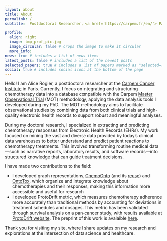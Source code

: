 ```yaml
---
layout: about
title: About
permalink: /
subtitle:  Postdoctoral Researcher, <a href='https://carpem.fr/en/'> Paris Carpem Cancer Institute</a>

profile:
  align: right
  image: tmp_prof_pic.jpg
  image_circular: false # crops the image to make it circular
  more_info: 
news: true # includes a list of news items
latest_posts: false # includes a list of the newest posts
selected_papers: true # includes a list of papers marked as "selected={true}"
social: true # includes social icons at the bottom of the page
---
```


Hello! I am Alice Rogier, a postdoctoral researcher at the [Carpem Cancer Institute](https://carpem.fr/en/) in Paris. Currently, I focus on integrating and structuring chemotherapy data into a database compatible with the Carpem [Master Observational Trial](https://www.sciencedirect.com/science/article/pii/S0092867419313716) (MOT) methodology, applying the data analysis tools I developed during my PhD. The MOT methodology aims to facilitate observational studies by combining data from both clinical trials and high-quality electronic health records to support robust and meaningful analyses.

During my doctoral research, I specialized in extracting and predicting chemotherapy responses from Electronic Health Records (EHRs). My work focused on mining the vast and diverse data provided by today’s clinical data warehouses to better understand and predict patient reactions to chemotherapy treatments. This involved transforming routine medical data—such as narrative reports, laboratory results, and software records—into structured knowledge that can guide treatment decisions.


I have made two contributions to the field:
* I developed graph representations, [ChemoOnto](https://zenodo.org/records/10548491) (and its [reuse](https://hal.science/hal-04455155)) and [OntoTox](https://inria.hal.science/hal-03364585), which organize and integrate knowledge about chemotherapies and their responses, making this information more accessible and useful for research.
* I developed ProtoDrift metric, which measures chemotherapy adherence more accurately than traditional methods by accounting for deviations in treatment schedules and dosages. This metric has been validated through survival analysis on a pan-cancer study, with results available at [ProtoDrift website](https://files.inria.fr/protodrift-surv/). The preprint of this work is avalaible [here](https://papers.ssrn.com/sol3/papers.cfm?abstract_id=4979821). 


Thank you for visiting my site, where I share updates on my research and explorations at the intersection of data science and healthcare.
